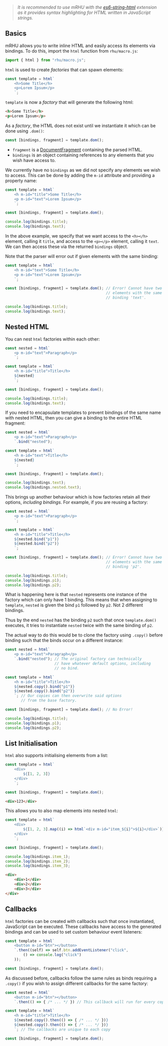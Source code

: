 > *It is recommended to use mRHU with the [es6-string-html](https://marketplace.visualstudio.com/items?itemName=Tobermory.es6-string-html) extension as it provides syntax highlighting for HTML written in JavaScript strings.*

## Basics

mRHU allows you to write inline HTML and easily access its elements via bindings. To do this, import the `html` function from `rhu/macro.js`:

```typescript
import { html } from "rhu/macro.js";
```

`html` is used to create *factories* that can spawn elements:

```typescript
const template = html`
    <h>Some Title</h>
    <p>Lorem Ipsum</p>
    `;
```

`template` is now a *factory* that will generate the following html:

```html
<h>Some Title</h>
<p>Lorem Ipsum</p>
```

As a *factory*, the HTML does not exist until we instantiate it which can be done using `.dom()`:

```TypeScript
const [bindings, fragment] = template.dom();
```

- `fragment` is a [DocumentFragment](https://developer.mozilla.org/en-US/docs/Web/API/DocumentFragment) containing the parsed HTML.
- `bindings` is an object containing references to any elements that you wish have access to.

We currently have no `bindings` as we did not specify any elements we wish to access. This can be done by adding the `m-id` attribute and providing a property name:

```typescript
const template = html`
    <h m-id="title">Some Title</h>
    <p m-id="text">Lorem Ipsum</p>
    `;

const [bindings, fragment] = template.dom();

console.log(bindings.title);
console.log(bindings.text);
```

In the above example, we specify that we want access to the `<h></h>` element, calling it `title`, and access to the `<p></p>` element, calling it `text`. We can then access these via the returned `bindings` object.

Note that the parser will error out if given elements with the same binding:

```typescript
const template = html`
    <h m-id="text">Some Title</h>
    <p m-id="text">Lorem Ipsum</p>
    `;

const [bindings, fragment] = template.dom(); // Error! Cannot have two 
                                             // elements with the same 
                                             // binding 'text'.

console.log(bindings.title);
console.log(bindings.text);
```
## Nested HTML

You can nest `html` factories within each other:

```typescript
const nested = html`
    <p m-id="text">Paragraph</p>
    `;

const template = html`
    <h m-id="title">Title</h>
    ${nested}
    `;

const [bindings, fragment] = template.dom();

console.log(bindings.title);
console.log(bindings.text);
```

If you need to encapsulate templates to prevent bindings of the same name with nested HTML, then you can give a binding to the entire HTML fragment:

```typescript
const nested = html`
    <p m-id="text">Paragraph</p>
    `.bind("nested");

const template = html`
    <h m-id="text">Title</h>
    ${nested}
    `;

const [bindings, fragment] = template.dom();

console.log(bindings.text);
console.log(bindings.nested.text);
```

This brings up another behaviour which is how factories retain all their options, *including bindings*. For example, if you are reusing a factory:

```typescript
const nested = html`
    <p m-id="text">Paragraph</p>
    `;

const template = html`
    <h m-id="title">Title</h>
    ${nested.bind("p1")}
    ${nested.bind("p2")}
    `;

const [bindings, fragment] = template.dom(); // Error! Cannot have two 
                                             // elements with the same 
                                             // binding 'p2'.

console.log(bindings.title);
console.log(bindings.p1);
console.log(bindings.p2);
```

What is happening here is that `nested` represents one instance of the factory which can only have 1 binding. This means that when assigning to `template`, `nested` is given the bind `p1` followed by `p2`. Not 2 different bindings. 

Thus by the end `nested` has the binding `p2` such that once `template.dom()` executes, it tries to instantiate `nested` twice with the same binding of `p2`.

The actual way to do this would be to clone the factory using `.copy()` before binding such that the binds occur on a different instance:
```typescript
const nested = html`
    <p m-id="text">Paragraph</p>
    `.bind("nested"); // The original factory can technically 
                      // have whatever default options, including 
                      // no bind.

const template = html`
    <h m-id="title">Title</h>
    ${nested.copy().bind("p1")}
    ${nested.copy().bind("p2")}
    `; // Our copies can then overwrite said options 
       // from the base factory.

const [bindings, fragment] = template.dom(); // No Error!

console.log(bindings.title);
console.log(bindings.p1);
console.log(bindings.p2);
```
## List Initialisation

`html` also supports initialising elements from a list:

```typescript
const template = html`
    <div>
        ${[1, 2, 3]}
    </div>
    `;

const [bindings, fragment] = template.dom();
```

```html
<div>123</div>
```

This allows you to also map elements into nested `html`:

```typescript
const template = html`
    <div>
        ${[1, 2, 3].map((i) => html`<div m-id="item_${i}">${i}</div>`)}
    </div>
    `;

const [bindings, fragment] = template.dom();

console.log(bindings.item_1);
console.log(bindings.item_2);
console.log(bindings.item_3);
```

```html
<div>
    <div>1</div>
    <div>2</div>
    <div>3</div>
</div>
```

## Callbacks

`html` factories can be created with callbacks such that once instantiated, JavaScript can be executed. These callbacks have access to the generated bindings and can be used to set custom behaviour event listeners:

```typescript
const template = html`
    <button m-id="btn"></button>
    `.then((self) => self.btn.addEventListener("click", 
        () => console.log("click")
    ));

const [bindings, fragment] = template.dom();
```

As discussed before, callbacks follow the same rules as binds requiring a `.copy()` if you wish to assign different callbacks for the same factory:

```typescript
const nested = html`
    <button m-id="btn"></button>
    `.then(() => { /* ... */ }) // This callback will run for every copy

const template = html`
    <h m-id="title">Title</h>
    ${nested.copy().then(() => { /* ... */ })}
    ${nested.copy().then(() => { /* ... */ })}
    `; // The callbacks are unique to each copy

const [bindings, fragment] = template.dom();
```